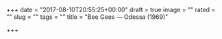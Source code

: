 +++
date = "2017-08-10T20:55:25+00:00"
draft = true
image = ""
rated = ""
slug = ""
tags = ""
title = "Bee Gees — Odessa (1969)"

+++
